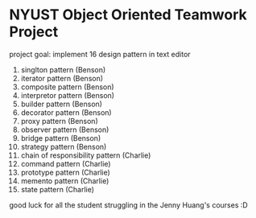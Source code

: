 <h1>NYUST Object Oriented Teamwork Project</h1>

project goal: implement 16 design pattern in text editor
1. singlton pattern (Benson)
2. iterator pattern (Benson)
3. composite pattern (Benson)
4. interpretor pattern (Benson)
5. builder pattern (Benson)
6. decorator pattern (Benson)
7. proxy pattern (Benson)
8. observer pattern (Benson)
9. bridge pattern (Benson)
10. strategy pattern (Benson)
11. chain of responsibility pattern (Charlie)
12. command pattern (Charlie)
13. prototype pattern (Charlie)
14. memento pattern (Charlie)
15. state pattern  (Charlie)

good luck for all the student struggling in the Jenny Huang's courses :D
